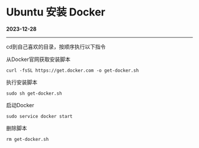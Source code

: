 # Ubuntu 安装 Docker
**2023-12-28**
***

cd到自己喜欢的目录，按顺序执行以下指令

从Docker官网获取安装脚本
```shell
curl -fsSL https://get.docker.com -o get-docker.sh
```

执行安装脚本
```shell
sudo sh get-docker.sh
```

启动Docker
```shell
sudo service docker start
```

删除脚本
```shell
rm get-docker.sh
```
